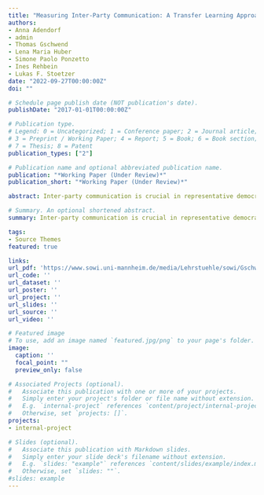 ```yaml
---
title: "Measuring Inter-Party Communication: A Transfer Learning Approach"
authors:
- Anna Adendorf
- admin
- Thomas Gschwend
- Lena Maria Huber
- Simone Paolo Ponzetto
- Ines Rehbein
- Lukas F. Stoetzer
date: "2022-09-27T00:00:00Z"
doi: ""

# Schedule page publish date (NOT publication's date).
publishDate: "2017-01-01T00:00:00Z"

# Publication type.
# Legend: 0 = Uncategorized; 1 = Conference paper; 2 = Journal article;
# 3 = Preprint / Working Paper; 4 = Report; 5 = Book; 6 = Book section;
# 7 = Thesis; 8 = Patent
publication_types: ["2"]

# Publication name and optional abbreviated publication name.
publication: "*Working Paper (Under Review)*"
publication_short: "*Working Paper (Under Review)*"

abstract: Inter-party communication is crucial in representative democracies, enabling in- formation exchange and dialogue among political parties. Despite its importance, research on this topic remains limited due to a lack of comprehensive conceptualization and challenges in large-scale measurement. This article proposes a holistic definition of inter-party communication as public communication by parties about others with a positive, neutral, or negative stance, focusing on collaboration, policy, or personal issues. To effectively measure inter-party communication, we introduce a novel transfer learning approach capable of automatically classifying large volumes of textual data. Two case studies on coalition signals in Germany and negative campaigning in Austria demonstrate its effectiveness. The study contributes to our understanding of political discourse and the dynamics of party competition. Our approach advances automatic text classification methodologies and opens new avenues for studying political communication.

# Summary. An optional shortened abstract.
summary: Inter-party communication is crucial in representative democracies, enabling in- formation exchange and dialogue among political parties. Despite its importance, research on this topic remains limited due to a lack of comprehensive conceptualization and challenges in large-scale measurement. This article proposes a holistic definition of inter-party communication as public communication by parties about others with a positive, neutral, or negative stance, focusing on collaboration, policy, or personal issues. To effectively measure inter-party communication, we introduce a novel transfer learning approach capable of automatically classifying large volumes of textual data. Two case studies on coalition signals in Germany and negative campaigning in Austria demonstrate its effectiveness. The study contributes to our understanding of political discourse and the dynamics of party competition. Our approach advances automatic text classification methodologies and opens new avenues for studying political communication.

tags:
- Source Themes
featured: true

links:
url_pdf: 'https://www.sowi.uni-mannheim.de/media/Lehrstuehle/sowi/Gschwend/Articel/Coalitioan_Signals_Newspaper-3.pdf'
url_code: ''
url_dataset: ''
url_poster: ''
url_project: ''
url_slides: ''
url_source: ''
url_video: ''

# Featured image
# To use, add an image named `featured.jpg/png` to your page's folder. 
image:
  caption: ''
  focal_point: ""
  preview_only: false

# Associated Projects (optional).
#   Associate this publication with one or more of your projects.
#   Simply enter your project's folder or file name without extension.
#   E.g. `internal-project` references `content/project/internal-project/index.md`.
#   Otherwise, set `projects: []`.
projects:
- internal-project

# Slides (optional).
#   Associate this publication with Markdown slides.
#   Simply enter your slide deck's filename without extension.
#   E.g. `slides: "example"` references `content/slides/example/index.md`.
#   Otherwise, set `slides: ""`.
#slides: example
---
```


